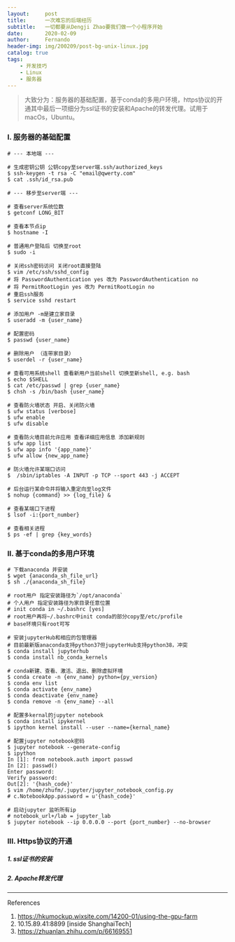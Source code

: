 ```yaml
---
layout:     post
title:      一次难忘的后端经历
subtitle:   一切都要从Dengji Zhao要我们做一个小程序开始
date:       2020-02-09
author:     Fernando
header-img: img/200209/post-bg-unix-linux.jpg
catalog: true
tags:
    - 开发技巧
    - Linux
    - 服务器
---
```


> 大致分为：服务器的基础配置，基于conda的多用户环境，https协议的开通其中最后一项细分为ssl证书的安装和Apache的转发代理。试用于macOs，Ubuntu。

### I. 服务器的基础配置

```shell
# --- 本地端 ---

# 生成密钥公钥 公钥copy至server端.ssh/authorized_keys
$ ssh-keygen -t rsa -C "email@qwerty.com"
$ cat .ssh/id_rsa.pub

# --- 移步至server端 ---

# 查看server系统位数
$ getconf LONG_BIT

# 查看本节点ip
$ hostname -I

# 普通用户登陆后 切换至root
$ sudo -i

# 关闭ssh密码访问 关闭root直接登陆
$ vim /etc/ssh/sshd_config
# 将 PasswordAuthentication yes 改为 PasswordAuthentication no
# 将 PermitRootLogin yes 改为 PermitRootLogin no
# 重启ssh服务
$ service sshd restart

# 添加用户 -m是建立家目录
$ useradd -m {user_name}

# 配置密码
$ passwd {user_name}

# 删除用户 （连带家目录）
$ userdel -r {user_name}

# 查看可用系统shell 查看新用户当前shell 切换至新shell, e.g. bash
$ echo $SHELL
$ cat /etc/passwd | grep {user_name}
$ chsh -s /bin/bash {user_name}

# 查看防火墙状态 开启、关闭防火墙
$ ufw status [verbose]
$ ufw enable
$ ufw disable

# 查看防火墙目前允许应用 查看详细应用信息 添加新规则 
$ ufw app list
$ ufw app info '{app_name}'
$ ufw allow {new_app_name}

# 防火墙允许某端口访问
$  /sbin/iptables -A INPUT -p TCP --sport 443 -j ACCEPT

# 后台运行某命令并将输入重定向至log文件
$ nohup {command} >> {log_file} &

# 查看某端口下进程
$ lsof -i:{port_number}

# 查看相关进程
$ ps -ef | grep {key_words}
```

### II. 基于conda的多用户环境

```shell
# 下载anaconda 并安装
$ wget {anaconda_sh_file_url}
$ sh ./{anaconda_sh_file}

# root用户 指定安装路径为`/opt/anaconda`
# 个人用户 指定安装路径为家目录任意位置
# init conda in ~/.bashrc [yes]
# root用户再将~/.bashrc中init conda的部分copy至/etc/profile
# base环境只有root可写

# 安装jupyterHub和相应的包管理器 
# 目前最新版anaconda支持python37但jupyterHub支持python38，冲突
$ conda install jupyterhub
$ conda install nb_conda_kernels

# conda新建、查看、激活、退出、删除虚拟环境
$ conda create -n {env_name} python={py_version}
$ conda env list
$ conda activate {env_name}
$ conda deactivate {env_name}
$ conda remove -n {env_name} --all

# 配置多kernal的jupyter notebook
$ conda install ipykernel
$ ipython kernel install --user --name={kernal_name}

# 配置jupyter notebook密码
$ jupyter notebook --generate-config
$ ipython
In [1]: from notebook.auth import passwd
In [2]: passwd()
Enter password:
Verify password:
Out[2]: '{hash_code}'
$ vim /home/zhufm/.jupyter/jupyter_notebook_config.py
# c.NotebookApp.password = u'{hash_code}'

# 启动jupyter 监听所有ip
# notebook_url+/lab = jupyter_lab
$ jupyter notebook --ip 0.0.0.0 --port {port_number} --no-browser
```

### III. Https协议的开通

##### 1. ssl证书的安装 

##### 2. Apache转发代理



---

References

1. https://hkumockup.wixsite.com/14200-01/using-the-gpu-farm
2. 10.15.89.41:8899 [inside ShanghaiTech]
3. https://zhuanlan.zhihu.com/p/66169551

